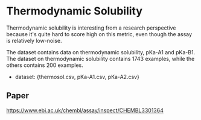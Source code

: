 # Thermodynamic Solubility

Thermodynamic solubility is interesting from a research perspective because it's quite hard to score 
high on this metric, even though the assay is relatively low-noise. 

The dataset contains data on thermodynamic solubility, pKa-A1 and pKa-B1. The dataset on thermodynamic
solubility contains 1743 examples, while the others contains 200 examples.

- dataset: {thermosol.csv, pKa-A1.csv, pKa-A2.csv}

Paper
----

https://www.ebi.ac.uk/chembl/assay/inspect/CHEMBL3301364

